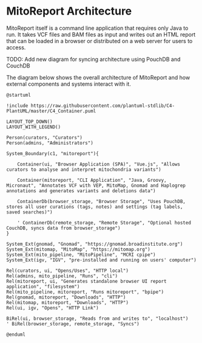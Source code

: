 # MitoReport Architecture

MitoReport itself is a command line application that requires only Java to run. It takes VCF files and BAM files as
input and writes out an HTML report that can be loaded in a browser or distributed on a web server for users to access.

TODO: Add new diagram for syncing architecture using PouchDB and CouchDB

The diagram below shows the overall architecture of MitoReport and how external components and systems interact with it.

<!-- ![MitoReport Architecture](docs/mitoreport_architecture.png) -->

```plantuml
@startuml

!include https://raw.githubusercontent.com/plantuml-stdlib/C4-PlantUML/master/C4_Container.puml

LAYOUT_TOP_DOWN()
LAYOUT_WITH_LEGEND()

Person(curators, "Curators")
Person(admins, "Administrators")

System_Boundary(c1, "mitoreport"){

    Container(ui, "Browser Application (SPA)", "Vue.js", "Allows curators to analyse and interpret mitochondria variants")

    Container(mitoreport, "CLI Application", "Java, Groovy, Micronaut", "Annotates VCF with VEP, MitoMap, Gnomad and Haplogrep annotations and generates variants and deletions data")

    ContainerDb(browser_storage, "Browser Storage", "Uses PouchDB, stores all user curations (tags, notes) and settings (tag labels, saved searches)")
    
    ' ContainerDb(remote_storage, "Remote Storage", "Optional hosted CouchDB, syncs data from browser_storage")
}

System_Ext(gnomad, "Gnomad", "https://gnomad.broadinstitute.org")
System_Ext(mitomap, "MitoMap", "https://mitomap.org")
System_Ext(mito_pipeline, "MitoPipeline", "MCRI cpipe")
System_Ext(igv, "IGV", "pre-installed and running on users' computer")

Rel(curators, ui, "Opens/Uses", "HTTP local")
Rel(admins, mito_pipeline, "Runs", "cli")
Rel(mitoreport, ui, "Generates standalone browser UI report application", "filesystem")
Rel(mito_pipeline, mitoreport, "Runs mitoreport", "bpipe")
Rel(gnomad, mitoreport, "Downloads", "HTTP")
Rel(mitomap, mitoreport, "Downloads", "HTTP")
Rel(ui, igv, "Opens", "HTTP Link")

BiRel(ui, browser_storage, "Reads from and writes to", "localhost")
' BiRel(browser_storage, remote_storage, "Syncs")

@enduml
```
